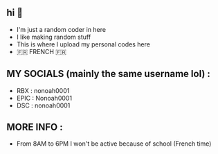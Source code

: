 ## hi 👋
- I'm just a random coder in here
- I like making random stuff
- This is where I upload my personal codes here
- 🇫🇷 FRENCH 🇫🇷
## MY SOCIALS (mainly the same username lol) :
- RBX : nonoah0001
- EPIC : Nonoah0001
- DSC : nonoah0001
## MORE INFO : 
- From 8AM to 6PM I won't be active because of school (French time) 
<!--
**Nonoah001/Nonoah001** is a ✨ _special_ ✨ repository because its `README.md` (this file) appears on your GitHub profile.

Here are some ideas to get you started:

- 🔭 I’m currently working on ...
- 🌱 I’m currently learning ...
- 👯 I’m looking to collaborate on ...
- 🤔 I’m looking for help with ...
- 💬 Ask me about ...
- 📫 How to reach me: ...
- 😄 Pronouns: ...
- ⚡ Fun fact: ...
--> 
